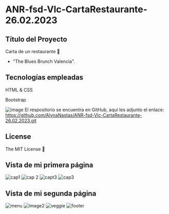 # ANR-fsd-Vlc-CartaRestaurante-26.02.2023
## Título del Proyecto
Carta de un restaurante :fork_and_knife:
- "The Blues Brunch Valencia".

## Tecnologías empleadas

HTML & CSS

Bootstrap


![image](https://user-images.githubusercontent.com/121962750/215277229-ec3606fa-3246-421a-8ab1-d7972c77b238.png)
El respositorio se encuentra en GitHub, aquí les adjunto el enlace: https://github.com/AlynaNastas/ANR-fsd-Vlc-CartaRestaurante-26.02.2023.git

## License

The MIT License :page_facing_up:

## Vista de mi primera página


![cap1](https://user-images.githubusercontent.com/121962750/215278904-434e8e6f-1f7b-4935-9d38-788f30e6c576.png)
![cap 2](https://user-images.githubusercontent.com/121962750/215278909-c20065ea-3f8a-4181-b6f9-9b94d5e7bd10.png)
![capt3](https://user-images.githubusercontent.com/121962750/215278910-5ec018df-23c6-43fc-b47a-b3f7bc99f009.png)
![cap3](https://user-images.githubusercontent.com/121962750/215278912-55f25b65-ffd5-48d5-8c76-3a8c611317e7.png)

## Vista de mi segunda página


![menu](https://user-images.githubusercontent.com/121962750/215279027-72d36740-3533-4f3d-b8af-41fdf5c21b0c.png)
![image2](https://user-images.githubusercontent.com/121962750/215279033-3627b728-9778-4587-9fe2-a1014c6dee87.png)
![veggie](https://user-images.githubusercontent.com/121962750/215279049-839f95d9-5fc8-41b7-a80e-3a4a5acca419.png)
![footer](https://user-images.githubusercontent.com/121962750/215279068-365a5971-8d11-4852-9cd0-ec3ad39484d3.png)


